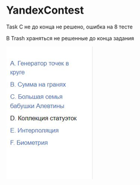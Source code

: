 # YandexContest

Task C не до конца не решено, ошибка на 8 тесте

В Trash храняться не решенные до конца задания

![Image alt](https://github.com/AshenRain/YandexContest/raw/main//3.jpg)

